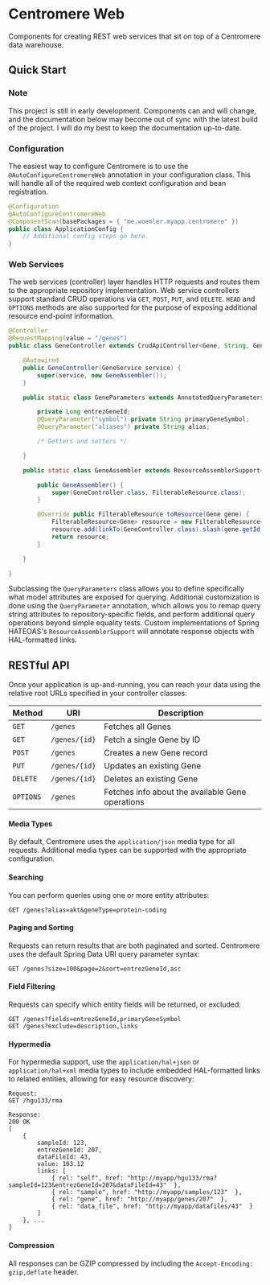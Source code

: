 # Centromere Web

Components for creating REST web services that sit on top of a Centromere data warehouse.  

## Quick Start

### Note

This project is still in early development.  Components can and will change, and the documentation below may become out of sync with the latest build of the project.  I will do my best to keep the documentation up-to-date.

### Configuration

The easiest way to configure Centromere is to use the `@AutoConfigureCentromereWeb` annotation in your configuration class.  This will handle all of the required web context configuration and bean registration.

```java
@Configuration
@AutoConfigureCentromereWeb
@ComponentScan(basePackages = { "me.woemler.myapp.centromere" })
public class ApplicationConfig {
	// Additional config steps go here.
}
```

### Web Services

The web services (controller) layer handles HTTP requests and routes them to the appropriate repository implementation.  Web service controllers support standard CRUD operations via `GET`, `POST`, `PUT`, and `DELETE`. `HEAD` and `OPTIONS` methods are also supported for the purpose of exposing additional resource end-point information.

```java
@Controller
@RequestMapping(value = "/genes")
public class GeneController extends CrudApiController<Gene, String, GeneParameters> {

	@Autowired
	public GeneController(GeneService service) {
		super(service, new GeneAssembler());
	}

	public static class GeneParameters extends AnnotatedQueryParameters {

		private Long entrezGeneId;
		@QueryParameter("symbol") private String primaryGeneSymbol;
		@QueryParameter("aliases") private String alias;

		/* Getters and setters */

	}

	public static class GeneAssembler extends ResourceAssemblerSupport<Gene, FilterableResource> {

		public GeneAssembler() {
    		super(GeneController.class, FilterableResource.class);
    	}

    	@Override public FilterableResource toResource(Gene gene) {
    		FilterableResource<Gene> resource = new FilterableResource<Gene>(gene);
    		resource.add(linkTo(GeneController.class).slash(gene.getId()).withSelfRel());
    		return resource;
    	}

    }

}
```

Subclassing the `QueryParameters` class allows you to define specifically what model attributes are exposed for querying.  Additional customization is done using the `QueryParameter` annotation, which allows you to remap query string attributes to repository-specific fields, and perform additional query operations beyond simple equality tests. Custom implementations of Spring HATEOAS's `ResourceAssemblerSupport` will annotate response objects with HAL-formatted links.

## RESTful API

Once your application is up-and-running, you can reach your data using the relative root URLs specified in your controller classes:

Method | URI | Description
-------|-----|------------
`GET` | `/genes` | Fetches all Genes
`GET` | `/genes/{id}` | Fetch a single Gene by ID
`POST` | `/genes` | Creates a new Gene record
`PUT` | `/genes/{id}` | Updates an existing Gene
`DELETE` | `/genes/{id}` | Deletes an existing Gene
`OPTIONS` | `/genes` | Fetches info about the available Gene operations

#### Media Types

By default, Centromere uses the `application/json` media type for all requests.  Additional media types can be supported with the appropriate configuration.

#### Searching

You can perform queries using one or more entity attributes:

```
GET /genes?alias=akt&geneType=protein-coding
```

#### Paging and Sorting

Requests can return results that are both paginated and sorted.  Centromere uses the default Spring Data URI query parameter syntax:

```
GET /genes?size=100&page=2&sort=entrezGeneId,asc
```

#### Field Filtering

Requests can specify which entity fields will be returned, or excluded:

```
GET /genes?fields=entrezGeneId,primaryGeneSymbol
GET /genes?exclude=description,links
```

#### Hypermedia

For hypermedia support, use the `application/hal+json` or `application/hal+xml` media types to include embedded HAL-formatted links to related entities, allowing for easy resource discovery:

```
Request:
GET /hgu133/rma

Response:
200 OK
[
	{
		sampleId: 123,
		entrezGeneId: 207,
		dataFileId: 43,
		value: 103.12
		links: [
			{ rel: "self", href: "http://myapp/hgu133/rma?sampleId=123&entrezGeneId=207&dataFileId=43"  },
			{ rel: "sample", href: "http://myapp/samples/123"  },
			{ rel: "gene", href: "http://myapp/genes/207"  },
			{ rel: "data_file", href: "http://myapp/datafiles/43"  }
		]
	}, ...
]
```

#### Compression

All responses can be GZIP compressed by including the `Accept-Encoding: gzip,deflate` header.
